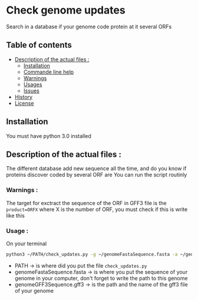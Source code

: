 # Check genome updates

Search in a database if your genome code protein at it several ORFs
## Table of contents

* [Description of the actual files :](#Description-of-the-actual-files)
    * [Installation](Installation)
    * [Commande line help](#Commande-line-help)
    * [Warnings](Warnings)
    * [Usages](#Usage)
    * [Issues](#issues)
* [History](#history)
* [License](#license)

## Installation
You must have python 3.0 installed

## Description of the actual files :
The different database add new sequence all the time, and do you know if proteins discover coded by several ORF are    You can run the script routinly

### Warnings :
The target for exctract the sequence of the ORF in GFF3 file is the `product=ORFX` where X is the number of ORF, you must check if this is write like this

### Usage :
On your terminal 

```bash
python3 ~/PATH/check_updates.py -g ~/genomeFastaSequence.fasta -a ~/genomeGFF3Sequence.gff3 -o outputFile -n 4
```
- PATH -> is where did you put the file `check_updates.py`
- genomeFastaSequence.fasta -> is where you put the sequence of your genome in your computer, don't forget to write the path to this genome
- genomeGFF3Sequence.gff3 -> is the path and the name of the gff3 file of your genome


